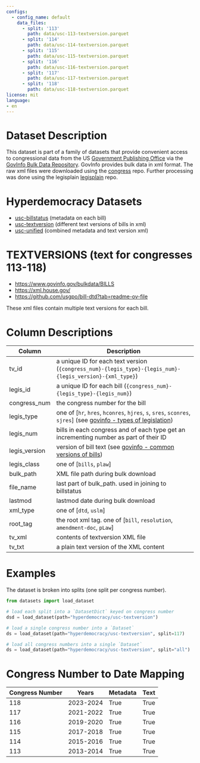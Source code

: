 ```yaml
---
configs:
  - config_name: default
    data_files:
      - split: '113'
        path: data/usc-113-textversion.parquet
      - split: '114'
        path: data/usc-114-textversion.parquet
      - split: '115'
        path: data/usc-115-textversion.parquet
      - split: '116'
        path: data/usc-116-textversion.parquet
      - split: '117'
        path: data/usc-117-textversion.parquet
      - split: '118'
        path: data/usc-118-textversion.parquet
license: mit
language:
- en
---
```


# Dataset Description

This dataset is part of a family of datasets that provide convenient access to
congressional data from the US [Government Publishing Office](https://www.gpo.gov/)
via the [GovInfo Bulk Data Repository](https://www.govinfo.gov/developers).
GovInfo provides bulk data in xml format. 
The raw xml files were downloaded using the 
[congress](https://github.com/unitedstates/congress) repo.
Further processing was done using the
legisplain [legisplain](https://github.com/galtay/legisplain) repo.

# Hyperdemocracy Datasets

* [usc-billstatus](https://huggingface.co/datasets/hyperdemocracy/usc-billstatus) (metadata on each bill)
* [usc-textversion](https://huggingface.co/datasets/hyperdemocracy/usc-textversion) (different text versions of bills in xml)
* [usc-unified](https://huggingface.co/datasets/hyperdemocracy/usc-unified) (combined metadata and text version xml)


# TEXTVERSIONS (text for congresses 113-118)

* https://www.govinfo.gov/bulkdata/BILLS
* https://xml.house.gov/
* https://github.com/usgpo/bill-dtd?tab=readme-ov-file

These xml files contain multiple text versions for each bill.


# Column Descriptions

  | Column | Description |
  |--------|-------------|
  | tv_id | a unique ID for each text version (`{congress_num}-{legis_type}-{legis_num}-{legis_version}-{xml_type}`) |
  | legis_id | a unique ID for each bill (`{congress_num}-{legis_type}-{legis_num}`) |
  | congress_num | the congress number for the bill |
  | legis_type | one of [`hr`, `hres`, `hconres`, `hjres`, `s`, `sres`, `sconres`, `sjres`] (see [govinfo - types of legislation](https://www.govinfo.gov/help/bills)) |
  | legis_num | bills in each congress and of each type get an incrementing number as part of their ID |
  | legis_version | version of bill text (see [govinfo - common versions of bills](https://www.govinfo.gov/help/bills)) |
  | legis_class | one of [`bills`, `plaw`] |
  | bulk_path | XML file path during bulk download |
  | file_name | last part of bulk_path. used in joining to billstatus |
  | lastmod | lastmod date during bulk download |
  | xml_type | one of [`dtd`, `uslm`] |
  | root_tag | the root xml tag. one of [`bill`, `resolution`, `amendment-doc`, `pLaw`]|
  | tv_xml | contents of textversion XML file |
  | tv_txt | a plain text version of the XML content |



# Examples

The dataset is broken into splits (one split per congress number).

```python
from datasets import load_dataset

# load each split into a `DatasetDict` keyed on congress number
dsd = load_dataset(path="hyperdemocracy/usc-textversion")

# load a single congress number into a `Dataset`
ds = load_dataset(path="hyperdemocracy/usc-textversion", split=117)

# load all congress numbers into a single `Dataset`
ds = load_dataset(path="hyperdemocracy/usc-textversion", split="all")
```


# Congress Number to Date Mapping

| Congress Number | Years | Metadata | Text |
|-----------------|-------|----------|------|
| 118             | 2023-2024 | True | True |
| 117             | 2021-2022 | True | True |
| 116             | 2019-2020 | True | True |
| 115             | 2017-2018 | True | True |
| 114             | 2015-2016 | True | True |
| 113             | 2013-2014 | True | True |
